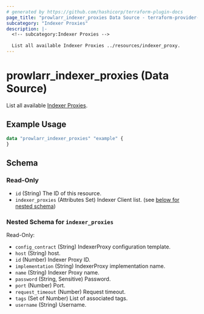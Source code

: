```yaml
---
# generated by https://github.com/hashicorp/terraform-plugin-docs
page_title: "prowlarr_indexer_proxies Data Source - terraform-provider-prowlarr"
subcategory: "Indexer Proxies"
description: |-
  <!-- subcategory:Indexer Proxies -->
  
  List all available Indexer Proxies ../resources/indexer_proxy.
---
```


# prowlarr_indexer_proxies (Data Source)

<!-- subcategory:Indexer Proxies -->
List all available [Indexer Proxies](../resources/indexer_proxy).

## Example Usage

```terraform
data "prowlarr_indexer_proxies" "example" {
}
```

<!-- schema generated by tfplugindocs -->
## Schema

### Read-Only

- `id` (String) The ID of this resource.
- `indexer_proxies` (Attributes Set) Indexer Client list. (see [below for nested schema](#nestedatt--indexer_proxies))

<a id="nestedatt--indexer_proxies"></a>
### Nested Schema for `indexer_proxies`

Read-Only:

- `config_contract` (String) IndexerProxy configuration template.
- `host` (String) host.
- `id` (Number) Indexer Proxy ID.
- `implementation` (String) IndexerProxy implementation name.
- `name` (String) Indexer Proxy name.
- `password` (String, Sensitive) Password.
- `port` (Number) Port.
- `request_timeout` (Number) Request timeout.
- `tags` (Set of Number) List of associated tags.
- `username` (String) Username.


